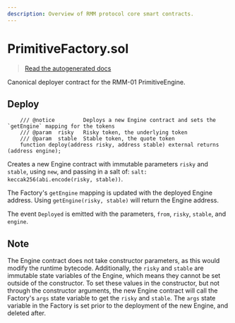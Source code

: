 ```yaml
---
description: Overview of RMM protocol core smart contracts.
---
```


# PrimitiveFactory.sol

> [Read the autogenerated docs](/technical/smart-contracts/autogenerated-docs/core/PrimitiveFactory)

Canonical deployer contract for the RMM-01 PrimitiveEngine.

## Deploy

```
    /// @notice         Deploys a new Engine contract and sets the `getEngine` mapping for the tokens
    /// @param  risky   Risky token, the underlying token
    /// @param  stable  Stable token, the quote token
    function deploy(address risky, address stable) external returns (address engine);
```

Creates a new Engine contract with immutable parameters `risky` and `stable`, using `new`, and passing in a salt of: `salt: keccak256(abi.encode(risky, stable))`.

The Factory's `getEngine` mapping is updated with the deployed Engine address. Using `getEngine(risky, stable)` will return the Engine address.

The event `Deployed` is emitted with the parameters, `from`, `risky`, `stable`, and `engine`.

## Note

The Engine contract does not take constructor parameters, as this would modify the runtime bytecode. Additionally, the `risky` and `stable` are immutable state variables of the Engine, which means they cannot be set outside of the constructor. To set these values in the constructor, but not through the constructor arguments, the new Engine contract will call the Factory's `args` state variable to get the `risky` and `stable`. The `args` state variable in the Factory is set prior to the deployment of the new Engine, and deleted after.
